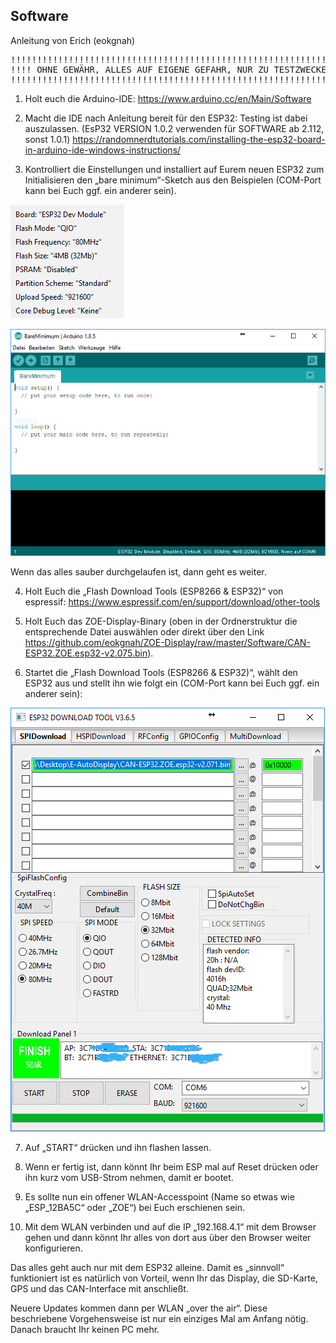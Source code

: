 ## Software

Anleitung von Erich (eokgnah)

<pre>
!!!!!!!!!!!!!!!!!!!!!!!!!!!!!!!!!!!!!!!!!!!!!!!!!!!!!!!!!!!!!!!!!!
!!!! OHNE GEWÄHR, ALLES AUF EIGENE GEFAHR, NUR ZU TESTZWECKEN !!!!
!!!!!!!!!!!!!!!!!!!!!!!!!!!!!!!!!!!!!!!!!!!!!!!!!!!!!!!!!!!!!!!!!!
</pre>

1. Holt euch die Arduino-IDE: 
https://www.arduino.cc/en/Main/Software

2. Macht die IDE nach Anleitung bereit für den ESP32: 
Testing ist dabei auszulassen. (EsP32 VERSION 1.0.2 verwenden für SOFTWARE ab 2.112, sonst 1.0.1)
https://randomnerdtutorials.com/installing-the-esp32-board-in-arduino-ide-windows-instructions/

3. Kontrolliert die Einstellungen und installiert auf Eurem neuen ESP32 zum Initialisieren den „bare minimum“-Sketch aus den Beispielen (COM-Port kann bei Euch ggf. ein anderer sein).

![Einstellungen der Arduino-IDE](00-arduino-einstellungen.PNG)

![Bare-Minimum-Sketch](01-esp32-vorbereiten.PNG)

Wenn das alles sauber durchgelaufen ist, dann geht es weiter.

4. Holt Euch die „Flash Download Tools (ESP8266 & ESP32)“ von espressif: 
https://www.espressif.com/en/support/download/other-tools

5. Holt Euch das ZOE-Display-Binary (oben in der Ordnerstruktur die entsprechende Datei auswählen oder direkt über den Link https://github.com/eokgnah/ZOE-Display/raw/master/Software/CAN-ESP32.ZOE.esp32-v2.075.bin).

6. Startet die „Flash Download Tools (ESP8266 & ESP32)“, wählt den ESP32 aus und stellt ihn wie folgt ein (COM-Port kann bei Euch ggf. ein anderer sein):

![Einstellungen des Flash Download Tools](02-ZOE-flashen.PNG)

7. Auf „START“ drücken und ihn flashen lassen.

8. Wenn er fertig ist, dann könnt Ihr beim ESP mal auf Reset drücken oder ihn kurz vom USB-Strom nehmen, damit er bootet.

9. Es sollte nun ein offener WLAN-Accesspoint (Name so etwas wie „ESP_12BA5C“ oder „ZOE“) bei Euch erschienen sein. 

10. Mit dem WLAN verbinden und auf die IP „192.168.4.1“ mit dem Browser gehen und dann könnt Ihr alles von dort aus über den Browser weiter konfigurieren.

Das alles geht auch nur mit dem ESP32 alleine.
Damit es „sinnvoll“ funktioniert ist es natürlich von Vorteil, wenn Ihr das Display, die SD-Karte, GPS und das CAN-Interface mit anschließt.  

Neuere Updates kommen dann per WLAN „over the air“.
Diese beschriebene Vorgehensweise ist nur ein einziges Mal am Anfang nötig. Danach braucht Ihr keinen PC mehr.
